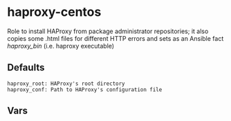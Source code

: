 # haproxy-centos

Role to install HAProxy from package administrator repositories; it also copies some .html files for different HTTP errors and sets as an Ansible fact _haproxy_bin_ (i.e. haproxy executable)

## Defaults

```haproxy
haproxy_root: HAProxy's root directory
haproxy_conf: Path to HAProxy's configuration file
```

## Vars

```haproxy
```
